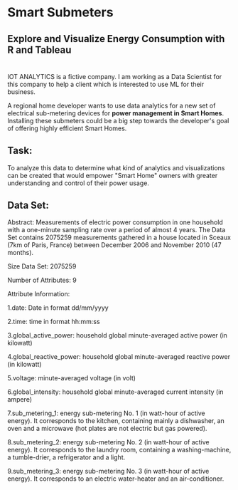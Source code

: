 

#                         Smart Submeters

##                     Explore and Visualize Energy Consumption with R and Tableau


#

IOT ANALYTICS is a fictive company. I am working as a Data Scientist for this company to help a client which is interested to use ML for their business. 

  A regional home developer wants to use data analytics for a new set of electrical 
  sub-metering devices for **power management in Smart Homes**. Installing these submeters
  could be a big step towards the developer's goal of offering highly efficient 
  Smart Homes.
 
 ## **Task**: 
 
  To analyze this data to determine what kind of analytics and visualizations can
  be created that would empower "Smart Home" owners with greater understanding and control 
  of their power usage.


## Data Set:

Abstract: Measurements of electric power consumption in one household with a one-minute sampling rate over a period of almost 4 years. The Data Set contains 2075259 measurements gathered in a house located in Sceaux (7km of Paris, France) between December 2006 and November 2010 (47 months).

Size Data Set: 2075259

Number of Attributes: 9


Attribute Information:

1.date: Date in format dd/mm/yyyy

2.time: time in format hh:mm:ss

3.global_active_power: household global minute-averaged active power (in kilowatt)

4.global_reactive_power: household global minute-averaged reactive power (in kilowatt)

5.voltage: minute-averaged voltage (in volt)

6.global_intensity: household global minute-averaged current intensity (in ampere)

7.sub_metering_1: energy sub-metering No. 1 (in watt-hour of active energy). It corresponds to the kitchen, containing mainly a dishwasher, an oven and a microwave (hot plates are not electric but gas powered).

8.sub_metering_2: energy sub-metering No. 2 (in watt-hour of active energy). It corresponds to the laundry room, containing a washing-machine, a tumble-drier, a refrigerator and a light.

9.sub_metering_3: energy sub-metering No. 3 (in watt-hour of active energy). It corresponds to an electric water-heater and an air-conditioner.


